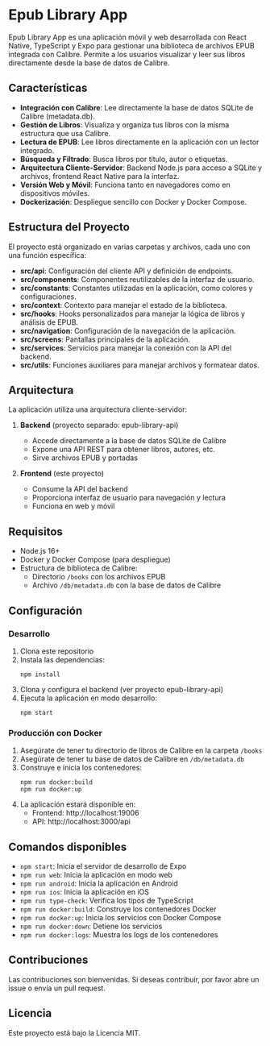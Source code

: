 # Epub Library App

Epub Library App es una aplicación móvil y web desarrollada con React Native, TypeScript y Expo para gestionar una biblioteca de archivos EPUB integrada con Calibre. Permite a los usuarios visualizar y leer sus libros directamente desde la base de datos de Calibre.

## Características

- **Integración con Calibre**: Lee directamente la base de datos SQLite de Calibre (metadata.db).
- **Gestión de Libros**: Visualiza y organiza tus libros con la misma estructura que usa Calibre.
- **Lectura de EPUB**: Lee libros directamente en la aplicación con un lector integrado.
- **Búsqueda y Filtrado**: Busca libros por título, autor o etiquetas.
- **Arquitectura Cliente-Servidor**: Backend Node.js para acceso a SQLite y archivos, frontend React Native para la interfaz.
- **Versión Web y Móvil**: Funciona tanto en navegadores como en dispositivos móviles.
- **Dockerización**: Despliegue sencillo con Docker y Docker Compose.

## Estructura del Proyecto

El proyecto está organizado en varias carpetas y archivos, cada uno con una función específica:

- **src/api**: Configuración del cliente API y definición de endpoints.
- **src/components**: Componentes reutilizables de la interfaz de usuario.
- **src/constants**: Constantes utilizadas en la aplicación, como colores y configuraciones.
- **src/context**: Contexto para manejar el estado de la biblioteca.
- **src/hooks**: Hooks personalizados para manejar la lógica de libros y análisis de EPUB.
- **src/navigation**: Configuración de la navegación de la aplicación.
- **src/screens**: Pantallas principales de la aplicación.
- **src/services**: Servicios para manejar la conexión con la API del backend.
- **src/utils**: Funciones auxiliares para manejar archivos y formatear datos.

## Arquitectura

La aplicación utiliza una arquitectura cliente-servidor:

1. **Backend** (proyecto separado: epub-library-api)
   - Accede directamente a la base de datos SQLite de Calibre
   - Expone una API REST para obtener libros, autores, etc.
   - Sirve archivos EPUB y portadas

2. **Frontend** (este proyecto)
   - Consume la API del backend
   - Proporciona interfaz de usuario para navegación y lectura
   - Funciona en web y móvil

## Requisitos

- Node.js 16+
- Docker y Docker Compose (para despliegue)
- Estructura de biblioteca de Calibre:
  - Directorio `/books` con los archivos EPUB
  - Archivo `/db/metadata.db` con la base de datos de Calibre

## Configuración

### Desarrollo

1. Clona este repositorio
2. Instala las dependencias:
   ```
   npm install
   ```
3. Clona y configura el backend (ver proyecto epub-library-api)
4. Ejecuta la aplicación en modo desarrollo:
   ```
   npm start
   ```

### Producción con Docker

1. Asegúrate de tener tu directorio de libros de Calibre en la carpeta `/books`
2. Asegúrate de tener tu base de datos de Calibre en `/db/metadata.db`
3. Construye e inicia los contenedores:
   ```
   npm run docker:build
   npm run docker:up
   ```
4. La aplicación estará disponible en:
   - Frontend: http://localhost:19006
   - API: http://localhost:3000/api

## Comandos disponibles

- `npm start`: Inicia el servidor de desarrollo de Expo
- `npm run web`: Inicia la aplicación en modo web
- `npm run android`: Inicia la aplicación en Android
- `npm run ios`: Inicia la aplicación en iOS
- `npm run type-check`: Verifica los tipos de TypeScript
- `npm run docker:build`: Construye los contenedores Docker
- `npm run docker:up`: Inicia los servicios con Docker Compose
- `npm run docker:down`: Detiene los servicios
- `npm run docker:logs`: Muestra los logs de los contenedores

## Contribuciones

Las contribuciones son bienvenidas. Si deseas contribuir, por favor abre un issue o envía un pull request.

## Licencia

Este proyecto está bajo la Licencia MIT.